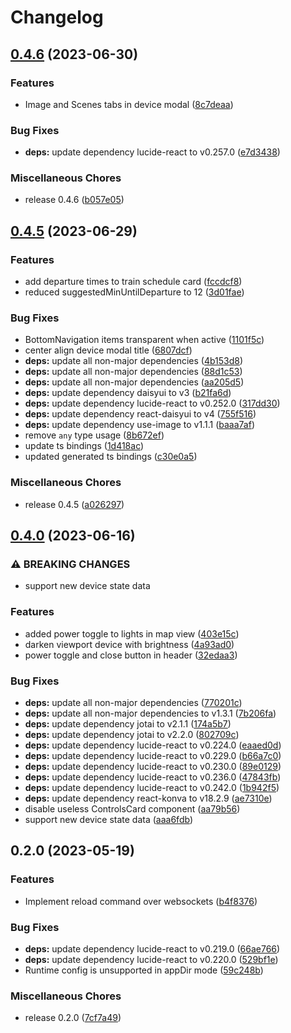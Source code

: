 # Changelog

## [0.4.6](https://github.com/FruitieX/homectl-next/compare/v0.4.5...v0.4.6) (2023-06-30)


### Features

* Image and Scenes tabs in device modal ([8c7deaa](https://github.com/FruitieX/homectl-next/commit/8c7deaa1f54fcedebd8539cbc37a9cf7f22c3c6b))


### Bug Fixes

* **deps:** update dependency lucide-react to v0.257.0 ([e7d3438](https://github.com/FruitieX/homectl-next/commit/e7d3438c9a935e59692b38df3aba52143bea028b))


### Miscellaneous Chores

* release 0.4.6 ([b057e05](https://github.com/FruitieX/homectl-next/commit/b057e059e6c4969f4b4d831c3cfc50aa97049d3e))

## [0.4.5](https://github.com/FruitieX/homectl-next/compare/v0.4.0...v0.4.5) (2023-06-29)


### Features

* add departure times to train schedule card ([fccdcf8](https://github.com/FruitieX/homectl-next/commit/fccdcf84f67483b60d0c1c99a6bc42476960c811))
* reduced suggestedMinUntilDeparture to 12 ([3d01fae](https://github.com/FruitieX/homectl-next/commit/3d01fae0dd886c7f4c503983bf16a0d2143723e8))


### Bug Fixes

* BottomNavigation items transparent when active ([1101f5c](https://github.com/FruitieX/homectl-next/commit/1101f5cd4e5a7d080f1c2858499147b353aa5465))
* center align device modal title ([6807dcf](https://github.com/FruitieX/homectl-next/commit/6807dcf1b068a8ea152981a4afd252a68e26eca6))
* **deps:** update all non-major dependencies ([4b153d8](https://github.com/FruitieX/homectl-next/commit/4b153d84cac4ce6cb6c9088a0ad9c421b46f1ff7))
* **deps:** update all non-major dependencies ([88d1c53](https://github.com/FruitieX/homectl-next/commit/88d1c532f1efa62eaee3028e24dac24613bc7d79))
* **deps:** update all non-major dependencies ([aa205d5](https://github.com/FruitieX/homectl-next/commit/aa205d5ab6f27523181023af5a22468d43935b7f))
* **deps:** update dependency daisyui to v3 ([b21fa6d](https://github.com/FruitieX/homectl-next/commit/b21fa6d7a04f0aec3504c76e7a4bfdfc2e3a4795))
* **deps:** update dependency lucide-react to v0.252.0 ([317dd30](https://github.com/FruitieX/homectl-next/commit/317dd302939fe91c738637e6708f7cc3b033b98d))
* **deps:** update dependency react-daisyui to v4 ([755f516](https://github.com/FruitieX/homectl-next/commit/755f51600ca3ddfa07996e37238518c6f6d3b9a2))
* **deps:** update dependency use-image to v1.1.1 ([baaa7af](https://github.com/FruitieX/homectl-next/commit/baaa7afc52f35256fa6d26be200206fc61b6c57d))
* remove `any` type usage ([8b672ef](https://github.com/FruitieX/homectl-next/commit/8b672ef373cc9721e6fd335498473e9fe5064403))
* update ts bindings ([1d418ac](https://github.com/FruitieX/homectl-next/commit/1d418ac19a8cab58c85d5855f15021a83b4ec8bd))
* updated generated ts bindings ([c30e0a5](https://github.com/FruitieX/homectl-next/commit/c30e0a5db41a41d2d92402b834bf1312093a414b))


### Miscellaneous Chores

* release 0.4.5 ([a026297](https://github.com/FruitieX/homectl-next/commit/a0262977d2e358bb818862ecd897152cbaf3adbf))

## [0.4.0](https://github.com/FruitieX/homectl-next/compare/v0.2.0...v0.4.0) (2023-06-16)


### ⚠ BREAKING CHANGES

* support new device state data

### Features

* added power toggle to lights in map view ([403e15c](https://github.com/FruitieX/homectl-next/commit/403e15c1d908a3ae8aa082d0bcd0b3be9f3ca22e))
* darken viewport device with brightness ([4a93ad0](https://github.com/FruitieX/homectl-next/commit/4a93ad0ad4cfd6ab758abfb977811a2f4d838a4d))
* power toggle and close button in header ([32edaa3](https://github.com/FruitieX/homectl-next/commit/32edaa3af8340ebe0144cb702ceddbbdf18e5cf8))


### Bug Fixes

* **deps:** update all non-major dependencies ([770201c](https://github.com/FruitieX/homectl-next/commit/770201c649bdbb142d1669d2b4bc8eaeebadfd57))
* **deps:** update all non-major dependencies to v1.3.1 ([7b206fa](https://github.com/FruitieX/homectl-next/commit/7b206fab5006cfdf0e2b6020f56e33c6d5f4f389))
* **deps:** update dependency jotai to v2.1.1 ([174a5b7](https://github.com/FruitieX/homectl-next/commit/174a5b72a8d90b1a2295587ae17858f027fa770c))
* **deps:** update dependency jotai to v2.2.0 ([802709c](https://github.com/FruitieX/homectl-next/commit/802709c5c824fc429460e037dbad2d4b9cfefad7))
* **deps:** update dependency lucide-react to v0.224.0 ([eaaed0d](https://github.com/FruitieX/homectl-next/commit/eaaed0dfca87695a1b755a8f9adb190a83ac9f74))
* **deps:** update dependency lucide-react to v0.229.0 ([b66a7c0](https://github.com/FruitieX/homectl-next/commit/b66a7c06d393eb060023098aa85bbd052824fae7))
* **deps:** update dependency lucide-react to v0.230.0 ([89e0129](https://github.com/FruitieX/homectl-next/commit/89e0129f762380a9039bd04eb7d508548eee24f4))
* **deps:** update dependency lucide-react to v0.236.0 ([47843fb](https://github.com/FruitieX/homectl-next/commit/47843fb26674493621dd5e226d81076dd848be1a))
* **deps:** update dependency lucide-react to v0.242.0 ([1b942f5](https://github.com/FruitieX/homectl-next/commit/1b942f5cf78c4372f7cc5e545a95116616d69630))
* **deps:** update dependency react-konva to v18.2.9 ([ae7310e](https://github.com/FruitieX/homectl-next/commit/ae7310e6ce8821c36dcafc847af607c77c2213a0))
* disable useless ControlsCard component ([aa79b56](https://github.com/FruitieX/homectl-next/commit/aa79b56178249c6e5fd1e2668816ac644b3c708b))
* support new device state data ([aaa6fdb](https://github.com/FruitieX/homectl-next/commit/aaa6fdb93e72d8f47a4ccf8e4019bdd82c4fb582))

## 0.2.0 (2023-05-19)


### Features

* Implement reload command over websockets ([b4f8376](https://github.com/FruitieX/homectl-next/commit/b4f837673307f7f4f6acb7b46b1d190ddcef53df))


### Bug Fixes

* **deps:** update dependency lucide-react to v0.219.0 ([66ae766](https://github.com/FruitieX/homectl-next/commit/66ae76653729de71e4c42e0364f8fa20af4836e2))
* **deps:** update dependency lucide-react to v0.220.0 ([529bf1e](https://github.com/FruitieX/homectl-next/commit/529bf1ee396b417e456d73b4dc77d17ba5c45d41))
* Runtime config is unsupported in appDir mode ([59c248b](https://github.com/FruitieX/homectl-next/commit/59c248b7edec2bf67411684247ff3a37169f5b6e))


### Miscellaneous Chores

* release 0.2.0 ([7cf7a49](https://github.com/FruitieX/homectl-next/commit/7cf7a49b860a91a8b0b643a5de7f217bdd12ac69))

